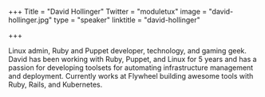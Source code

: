 +++
Title = "David Hollinger"
Twitter = "moduletux"
image = "david-hollinger.jpg"
type = "speaker"
linktitle = "david-hollinger"

+++

Linux admin, Ruby and Puppet developer, technology, and gaming geek.
David has been working with Ruby, Puppet, and Linux for 5 years and has a passion for developing toolsets for automating infrastructure management and deployment. Currently works at Flywheel building awesome tools with Ruby, Rails, and Kubernetes. 
